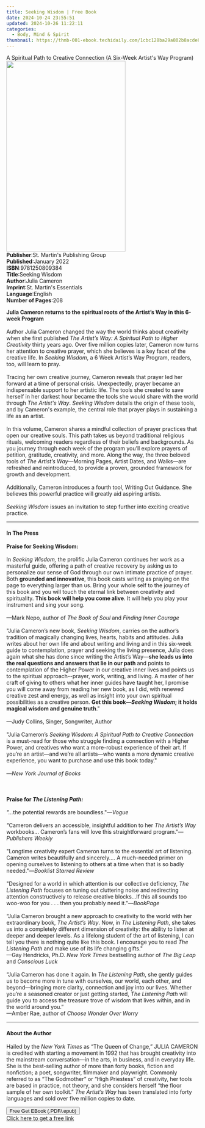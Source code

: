 ```yaml
---
title: Seeking Wisdom | Free Book
date: 2024-10-24 23:55:51
updated: 2024-10-26 11:22:11
categories:
  - Body, Mind & Spirit
thumbnail: https://thmb-001-ebook.techidaily.com/1cbc128ba29a802b8acde832df27a6637b45f785eccf99370badd32cddbd1d19.jpg
---
```

<main id="book-container">
  <div class="flex flex-col">
    <div class="book-brief flex-1 py-6 px-4 sm:p-6 md:py-10 md:px-8">
      <!-- brief-->
      <div class="book-brief-main">
        A Spiritual Path to Creative Connection (A Six-Week Artist's Way
        Program)
      </div>
    </div>
    <div
      class="book-meta-info flex-1 grid gap-4 col-start-1 col-end-3 row-start-1 sm:mb-6 sm:grid-cols-4 lg:gap-6 lg:col-start-2 lg:row-end-6 lg:row-span-6 lg:mb-0"
    >
      <div
        class="book-meta-info-left place-content-center mt-4 p-4 text-sm leading-6 col-start-2 col-span-2 dark:text-slate-400"
      >
        <img
          class="w-full h-500 object-cover rounded-lg sm:h-255 sm:col-span-2 lg:col-span-full"
          src="https://img-001-ebook.techidaily.com/ac3f4dc7252abf6bd977ad35bd55e73db8320ab1fc59352eeb3cc0d19c9bae51.jpg"
          alt=""
          width="312"
          height="500"
        />
      </div>
      <div
        class="book-meta-info-right mt-2 col-start-1 row-start-2 col-span-3 self-center"
      >
        <!-- meta data  -->
        <div class="flex flex-col px-4 md:px-8">
          <div class="flex-1">
            <strong>Publisher</strong>:<span class="px-2"
              >St. Martin&#39;s Publishing Group</span
            >
          </div>
          <div class="flex-1">
            <strong>Published</strong>:<span class="px-2">January 2022</span>
          </div>
          <div class="flex-1">
            <strong>ISBN</strong>:<span class="px-2">9781250809384</span>
          </div>
          <div class="flex-1">
            <strong>Title</strong>:<span class="px-2">Seeking Wisdom</span>
          </div>
          <div class="flex-1">
            <strong>Author</strong>:<span class="px-2">Julia Cameron</span>
          </div>
          <div class="flex-1">
            <strong>Imprint</strong>:<span class="px-2"
              >St. Martin&#39;s Essentials</span
            >
          </div>
          <div class="flex-1">
            <strong>Language</strong>:<span class="px-2">English</span>
          </div>
          <div class="flex-1">
            <strong>Number of Pages</strong>:<span class="px-2">208</span>
          </div>
        </div>
      </div>
    </div>
    <div class="book-description flex-1 py-6 px-4 sm:p-6 md:py-10 md:px-8">
      <div class="book-description-main">
        <div accordion-content="" id="description">
          <p>
            <b
              >Julia Cameron returns to the spiritual roots of the Artist’s Way
              in this 6-week Program</b
            ><br /><br />Author Julia Cameron changed the way the world thinks
            about creativity when she first published
            <i>The Artist’s Way: A Spiritual Path to Higher Creativity</i>
            thirty years ago. Over five million copies later, Cameron now turns
            her attention to creative prayer, which she believes is a key facet
            of the creative life. In <i>Seeking Wisdom</i>, a 6 Week Artist’s
            Way Program, readers, too, will learn to pray. <br /><br />Tracing
            her own creative journey, Cameron reveals that prayer led her
            forward at a time of personal crisis. Unexpectedly, prayer became an
            indispensable support to her artistic life. The tools she created to
            save herself in her darkest hour became the tools she would share
            with the world through <i>The </i><i>Artist's Way</i>.
            <i>Seeking Wisdom </i>details the origin of these tools, and by
            Cameron's example, the central role that prayer plays in sustaining
            a life as an artist. <br /><br />In this volume, Cameron shares a
            mindful collection of prayer practices that open our creative souls.
            This path takes us beyond traditional religious rituals, welcoming
            readers regardless of their beliefs and backgrounds. As you journey
            through each week of the program you’ll explore prayers of petition,
            gratitude, creativity, and more. Along the way, the three beloved
            tools of <i>The Artist’s Way</i>—Morning Pages, Artist Dates, and
            Walks—are refreshed and reintroduced, to provide a proven, grounded
            framework for growth and development. <br /><br />Additionally,
            Cameron introduces a fourth tool, Writing Out Guidance. She believes
            this powerful practice will greatly aid aspiring artists.
            <br /><br /><i>Seeking Wisdom</i> issues an invitation to step
            further into exciting creative practice.
          </p>
        </div>
        <div class="accordion-fader"></div>
      </div>
    </div>
    <div class="book-excerpts flex-1 py-6 px-4 sm:p-6 md:py-10 md:px-8">
      <!-- excerpts-->
      <div class="book-excerpts-main">
        <hr />
        <h4 class="placeholder placeholder-heading">
          <span>In The Press</span>
        </h4>
        <p></p>
        <p>
          <b>Praise for Seeking Wisdom: </b><br /><br />In
          <i>Seeking Wisdom,</i> the prolific Julia Cameron continues her work
          as a masterful guide, offering a path of creative recovery by asking
          us to personalize our sense of God through our own intimate practice
          of prayer. Both <b>grounded and innovative</b>, this book casts
          writing as praying on the page to everything larger than us. Bring
          your whole self to the journey of this book and you will touch the
          eternal link between creativity and spirituality.
          <b>This book will help you come alive</b>. It will help you play your
          instrument and sing your song.<br /><br />—Mark Nepo, author of
          <i>The Book of Soul </i>and<i> Finding Inner Courage</i
          ><br /><br />"Julia Cameron’s new book, <i>Seeking Wisdom</i>, carries
          on the author’s tradition of magically changing lives, hearts, habits
          and attitudes. Julia writes about her own life and about writing and
          living and in this six-week guide to contemplation, prayer and seeking
          the living presence, Julia does again what she has done since writing
          the Artist’s Way—<b
            >she leads us into the real questions and answers that lie in our
            path </b
          >and points to contemplation of the Higher Power in our creative inner
          lives and points us to the spiritual approach--prayer, work, writing,
          and living. A master of her craft of giving to others what her inner
          guides have taught her, I promise you will come away from reading her
          new book, as I did, with renewed creative zest and energy, as well as
          insight into your own spiritual possibilities as a creative person.
          <b
            >Get this book—<i>Seeking Wisdom</i>; it holds magical wisdom and
            genuine truth</b
          >."<br /><br />—Judy Collins, Singer, Songwriter, Author<br /><br />"Julia
          Cameron’s
          <i>Seeking Wisdom: A Spiritual Path to Creative Connection</i> is a
          must-read for those who struggle finding a connection with a Higher
          Power, and creatives who want a more-robust experience of their art.
          If you’re an artist—and we’re all artists—who wants a more dynamic
          creative experience, you want to purchase and use this book today."<br /><br />—<i
            >New York Journal of Books </i
          ><br /><br /><br /><br /><b>Praise for </b
          ><i
            ><b>The Listening Path:<br /></b><br />"...</i
          >the potential rewards are boundless."—<i>Vogue</i><br /><i><br />"</i
          >Cameron delivers an accessible, insightful addition to her
          <i>The Artist’s Way</i> workbooks... Cameron’s fans will love this
          straightforward program."—<i>Publishers Weekly<br /><br /></i
          >"Longtime creativity expert Cameron turns to the essential art of
          listening. Cameron writes beautifully and sincerely.... A much-needed
          primer on opening ourselves to listening to others at a time when that
          is so badly needed."—<i>Booklist Starred Review<br /><br /></i
          >"Designed for a world in which attention is our collective
          deficiency, <i>The Listening Path</i> focuses on tuning out cluttering
          noise and redirecting attention constructively to release creative
          blocks...If this all sounds too woo-woo for you . . . then you
          probably need it."—<i>BookPage<br /><br /></i>“Julia Cameron brought a
          new approach to creativity to the world with her extraordinary book,
          <i>The Artist’s Way</i>. Now, in <i>The Listening Path</i>, she takes
          us into a completely different dimension of creativity: the ability to
          listen at deeper and deeper levels. As a lifelong student of the art
          of listening, I can tell you there is nothing quite like this book. I
          encourage you to read <i>The Listening Path</i> and make use of its
          life changing gifts."<br />—Gay Hendricks, Ph.D.
          <i>New York Times</i> bestselling author of <i>The Big Leap </i>and<i>
            Conscious Luck<br /><br /></i
          >“Julia Cameron has done it again. In <i>The Listening Path</i>, she
          gently guides us to become more in tune with ourselves, our world,
          each other, and beyond—bringing more clarity, connection and joy into
          our lives. Whether you’re a seasoned creator or just getting started,
          <i>The Listening Path</i> will guide you to access the treasure trove
          of wisdom that lives within, and in the world around you.”<br />—Amber
          Rae, author of <i>Choose Wonder Over Worry</i>
        </p>
        <p></p>
      </div>
    </div>
    <div class="book-about-author flex-1 py-6 px-4 sm:p-6 md:py-10 md:px-8">
      <!-- about author-->
      <div class="book-main-author-main">
        <hr />
        <h4 class="placeholder placeholder-heading">
          <span>About the Author</span>
        </h4>
        <p>
          Hailed by the <i>New York Times</i> as “The Queen of Change,” JULIA
          CAMERON is credited with starting a movement in 1992 that has brought
          creativity into the mainstream conversation—in the arts, in business,
          and in everyday life. She is the best-selling author of more than
          forty books, fiction and nonfiction; a poet, songwriter, filmmaker and
          playwright. Commonly referred to as “The Godmother” or “High
          Priestess” of creativity, her tools are based in practice, not theory,
          and she considers herself “the floor sample of her own toolkit.”
          <i>The Artist’s Way </i>has been translated into forty languages and
          sold over five million copies to date.
        </p>
      </div>
    </div>
    <div class="book-free-get flex-1 py-6 px-4 sm:p-6 md:py-10 md:px-8">
      <button
        id="btn-free-get"
        class="bg-blue-500 hover:bg-blue-700 text-white font-bold py-2 px-4 rounded"
      >
        Free Get EBook (.PDF/.epub)
      </button>
      <div id="countdown-display" class="px-2 text-lg mt-2"></div>
      <a
        id="free-link"
        class="hidden bg-blue-500 hover:bg-blue-700 text-white font-bold py-2 px-4 rounded"
        href="https://www.ebooks.com/en-us/book/210270692/seeking-wisdom/julia-cameron/"
        target="_blank"
        >Click here to get a free link</a
      >
    </div>
    <script>
      let countdownTime = 0;
      let countdownInterval = null;
      document
        .getElementById('btn-free-get')
        .addEventListener('click', startCountdown);
      function startCountdown() {
        countdownTime = new Date().getTime() + 60000 * 3;
        countdownInterval = setInterval(updateCountdown, 1000);
        document.getElementById('btn-free-get').disabled = true;
        document
          .getElementById('btn-free-get')
          .classList.add('bg-gray-500', 'cursor-not-allowed');
      }
      function updateCountdown() {
        let currentTime = new Date().getTime();
        let timeLeft = countdownTime - currentTime;
        let secondsLeft = Math.floor(timeLeft / 1000);
        document.getElementById('countdown-display').innerHTML =
          `Remaining time: ${secondsLeft} seconds.`;
        if (secondsLeft <= 0) {
          clearInterval(countdownInterval);
          document.getElementById('btn-free-get').classList.add('hidden');
          document.getElementById('free-link').classList.remove('hidden');
          document.getElementById('countdown-display').innerHTML = '';
        }
      }
    </script>
  </div>
</main>
